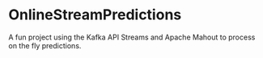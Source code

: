 # OnlineStreamPredictions
A fun project using the Kafka API Streams and Apache Mahout to process on the fly predictions.
